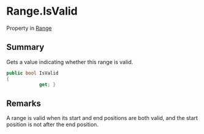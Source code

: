# Range.IsValid

Property in [Range](/docs/api/csharp/yarn.compiler.range.md)

## Summary


Gets a value indicating whether this range is valid.


```csharp
public bool IsValid
{
            get; }
```

## Remarks


A range is valid when its start and end positions are both valid,
and the start position is not after the end position.


